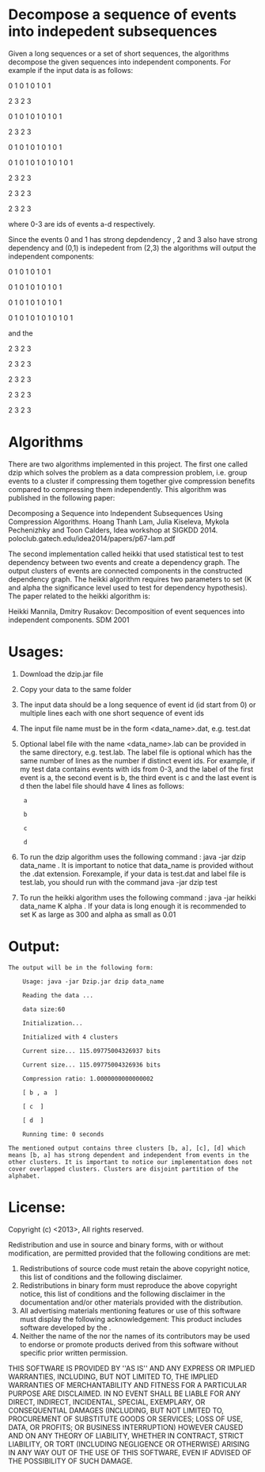 # Decompose a sequence of events into indepedent subsequences

Given a long sequences or a set of short sequences, the  algorithms  decompose  the given sequences into  independent  components.  For example if the input data is as follows:

0 1 0 1 0 1 0 1

2 3 2 3

0 1 0 1 0 1 0 1 0 1

2 3 2 3

0 1 0 1 0 1 0 1 0 1

0 1 0 1 0 1 0 1 0 1 0 1

2 3 2 3

2 3 2 3

2 3 2 3

where 0-3 are ids of events a-d respectively. 

Since the events 0 and 1 has strong depdendency , 2 and  3 also have strong dependency and (0,1) is indepedent from (2,3) the algorithms will output the independent components:

0 1 0 1 0 1 0 1

0 1 0 1 0 1 0 1 0 1

0 1 0 1 0 1 0 1 0 1

0 1 0 1 0 1 0 1 0 1 0 1

and the 

2 3 2 3

2 3 2 3

2 3 2 3

2 3 2 3

2 3 2 3

# Algorithms

There are two algorithms implemented in this project. The first one called dzip which solves the problem as a data compression problem, i.e. group events to a cluster if compressing them together give compression benefits compared to compressing them independently. This algorithm was published in the following paper:

Decomposing a Sequence into Independent Subsequences Using Compression Algorithms. Hoang Thanh Lam, Julia Kiseleva, Mykola Pechenizhky and Toon Calders, Idea workshop at SIGKDD 2014. poloclub.gatech.edu/idea2014/papers/p67-lam.pdf  

The second implementation called heikki that used statistical test to test dependency between two events and create a dependency graph. The output clusters of events are connected components in the constructed dependency graph. The heikki algorithm requires two parameters to set (K and alpha the significance level used to test for dependency hypothesis). The paper related to the heikki algorithm is:

Heikki Mannila, Dmitry Rusakov: Decomposition of event sequences into independent components. SDM 2001

# Usages:
1. Download the dzip.jar file
2. Copy your data to the same folder
3. The input data should be a long sequence of event id (id start from 0) or multiple lines each with one short sequence of event ids
4. The input file name must be in the form <data_name>.dat, e.g. test.dat
5. Optional label file with the name  <data_name>.lab can be provided in the same directory, e.g. test.lab. The label file is optional which has the same number of lines as
the number if distinct event ids. For example, if my test data contains events with ids from 0-3, and the label of the first event is a, the second event is b, the third event is c and the last event is d then the label file should have 4 lines as follows:

		a

		b

		c

		d
 
5. To run the dzip algorithm uses the following command : java -jar dzip data_name  . It is important to notice that data_name is provided without the .dat extension. Forexample, if your data is test.dat and label file is test.lab, you should run with the command java -jar dzip test

6. To run the heikki algorithm uses the following command : java -jar heikki data_name K alpha . If your data is long enough it is recommended to set K as large as 300 and alpha as small as 0.01

# Output:
	The output will be in the following form:
		
		Usage: java -jar Dzip.jar dzip data_name

		Reading the data ...
	
		data size:60

		Initialization... 

		Initialized with 4 clusters

		Current size... 115.09775004326937 bits

		Current size... 115.09775004326936 bits

		Compression ratio: 1.0000000000000002
		
		[ b , a  ]

		[ c  ]
	
		[ d  ]

		Running time: 0 seconds

	The mentioned output contains three clusters [b, a], [c], [d] which means [b, a] has strong dependent and independent from events in the other clusters. It is important to notice our implementation does not cover overlapped clusters. Clusters are disjoint partition of the alphabet.

# License:

Copyright (c) <2013>, <Hoang Thanh Lam>
All rights reserved.

Redistribution and use in source and binary forms, with or without
modification, are permitted provided that the following conditions are met:
1. Redistributions of source code must retain the above copyright
   notice, this list of conditions and the following disclaimer.
2. Redistributions in binary form must reproduce the above copyright
   notice, this list of conditions and the following disclaimer in the
   documentation and/or other materials provided with the distribution.
3. All advertising materials mentioning features or use of this software
   must display the following acknowledgement:
   This product includes software developed by the <organization>.
4. Neither the name of the <organization> nor the
   names of its contributors may be used to endorse or promote products
   derived from this software without specific prior written permission.

THIS SOFTWARE IS PROVIDED BY <COPYRIGHT HOLDER> ''AS IS'' AND ANY
EXPRESS OR IMPLIED WARRANTIES, INCLUDING, BUT NOT LIMITED TO, THE IMPLIED
WARRANTIES OF MERCHANTABILITY AND FITNESS FOR A PARTICULAR PURPOSE ARE
DISCLAIMED. IN NO EVENT SHALL <COPYRIGHT HOLDER> BE LIABLE FOR ANY
DIRECT, INDIRECT, INCIDENTAL, SPECIAL, EXEMPLARY, OR CONSEQUENTIAL DAMAGES
(INCLUDING, BUT NOT LIMITED TO, PROCUREMENT OF SUBSTITUTE GOODS OR SERVICES;
LOSS OF USE, DATA, OR PROFITS; OR BUSINESS INTERRUPTION) HOWEVER CAUSED AND
ON ANY THEORY OF LIABILITY, WHETHER IN CONTRACT, STRICT LIABILITY, OR TORT
(INCLUDING NEGLIGENCE OR OTHERWISE) ARISING IN ANY WAY OUT OF THE USE OF THIS
SOFTWARE, EVEN IF ADVISED OF THE POSSIBILITY OF SUCH DAMAGE.
